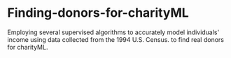 # Finding-donors-for-charityML
Employing several supervised algorithms  to accurately model individuals' income using data collected from the 1994 U.S. Census. to find real donors for charityML.

